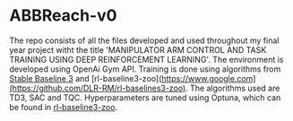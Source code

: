 # ABBReach-v0
The repo consists of all the files developed and used throughout my final year project witht the title 'MANIPULATOR ARM CONTROL AND TASK TRAINING USING DEEP REINFORCEMENT LEARNING'. The environment is developed using OpenAi Gym API. Training is done using algorithms from [Stable Baseline 3](https://github.com/DLR-RM/stable-baselines3 ) and [rl-baseline3-zoo](https://www.google.com](https://github.com/DLR-RM/rl-baselines3-zoo). The algorithms used are TD3, SAC and TQC. Hyperparameters are tuned using Optuna, which can be found in [rl-baseline3-zoo](https://github.com/DLR-RM/rl-baselines3-zoo/blob/master/utils/hyperparams_opt.py). 



